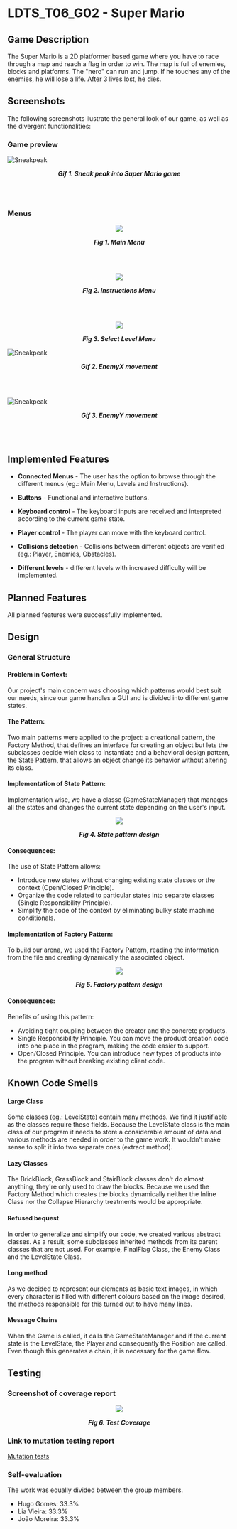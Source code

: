 # LDTS_T06_G02 - Super Mario

## Game Description

The Super Mario is a 2D platformer based game where you have to race through a map and reach a flag in order to win. The map is full of enemies, blocks and platforms. The "hero" can run and jump. If he touches any of the enemies, he will lose a life. After 3 lives lost, he dies.

## Screenshots

The following screenshots ilustrate the general look of our game, as well as the divergent functionalities:
### Game preview

![Sneakpeak](docs/images/gif.gif)
<p align="center">
  <b><i>Gif 1. Sneak peak into Super Mario game</i></b>
</p>
<br>
<br />

### Menus
<p align="center" justify="center">
  <img src="docs/images/mainMenu.png" width="" height=""/>
</p>
<p align="center">
  <b><i>Fig 1. Main Menu </i></b>
</p>  

<br>
<br />

<p align="center" justify="center">
  <img src="docs/images/InstructionsState.png" width="" height=""/>
</p>
<p align="center">
  <b><i>Fig 2. Instructions Menu </i></b>  
</p>  

<br>
<br />

<p align="center" justify="center">
  <img src="docs/images/LevelSelect.png"/>
</p>
<p align="center">
  <b><i>Fig 3. Select Level Menu </i></b>  
</p>  

![Sneakpeak](docs/images/enemyX.gif)
<p align="center">
  <b><i>Gif 2. EnemyX movement</i></b>
</p>
<br>
<br />

![Sneakpeak](docs/images/enemyY.gif)
<p align="center">
  <b><i>Gif 3. EnemyY movement</i></b>
</p>
<br>
<br />

## Implemented Features

- **Connected Menus** - The user has the option to browse through the different menus (eg.: Main Menu, Levels and Instructions). 

- **Buttons** - Functional and interactive buttons.

- **Keyboard control** - The keyboard inputs are received and interpreted according to the current game state.

- **Player control** - The player can move with the keyboard control.

- **Collisions detection** - Collisions between different objects are verified (eg.: Player, Enemies, Obstacles).

- **Different levels** - different levels with increased difficulty will be implemented.


## Planned Features
All planned features were successfully implemented.



## Design

### General Structure
#### Problem in Context:
Our project's main concern was choosing which patterns would best suit our needs, since our game handles a GUI and is divided into different game states.

#### The Pattern:
Two main patterns were applied to the project: a creational pattern, the Factory Method, that defines an interface for creating an object but lets the subclasses decide wich class to instantiate and a behavioral design pattern, the State Pattern, that allows an object change its behavior without altering its class. 


#### Implementation of State Pattern:
Implementation wise, we have a classe (GameStateManager) that manages all the states and changes the current state depending on the user's input.

<p align="center" justify="center">
  <img src="docs/images/UML/StatePattern.png"/>
</p>
<p align="center">
  <b><i>Fig 4. State pattern design</i></b>
</p>

#### Consequences:
The use of State Pattern allows:

- Introduce new states without changing existing state classes or the context (Open/Closed Principle).
- Organize the code related to particular states into separate classes (Single Responsibility Principle).
- Simplify the code of the context by eliminating bulky state machine conditionals.

#### Implementation of Factory Pattern:
To build our arena, we used the Factory Pattern, reading the information from the file and creating dynamically the associated object.

<p align="center" justify="center">
  <img src="docs/images/UML/FactoryPattern.png"/>
</p>
<p align="center">
  <b><i>Fig 5. Factory pattern design</i></b>
</p>

#### Consequences:
Benefits of using this pattern:

- Avoiding tight coupling between the creator and the concrete products.
- Single Responsibility Principle. You can move the product creation code into one place in the program, making the code easier to support.
- Open/Closed Principle. You can introduce new types of products into the program without breaking existing client code.



## Known Code Smells

#### Large Class
Some classes (eg.: LevelState) contain many methods. We find it justifiable as the classes require these fields. 
Because the LevelState class is the main class of our program it needs to store a considerable amount of data and various 
methods are needed in order to the game work. It wouldn't make sense to split it into two separate ones (extract method).

#### Lazy Classes
The BrickBlock, GrassBlock and StairBlock classes don't do almost anything, they're only used to draw the blocks.
Because we used the Factory Method which creates the blocks dynamically neither the Inline Class nor the Collapse Hierarchy treatments would be appropriate.

#### Refused bequest
In order to generalize and simplify our code, we created various abstract classes. As a result, some subclasses inherited methods 
from its parent classes that are not used. For example, FinalFlag Class, the Enemy Class and the LevelState Class.

#### Long method
As we decided to represent our elements as basic text images, in which every character is filled with different colours
based on the image desired, the methods responsible for this turned out to have many lines.

#### Message Chains
When the Game is called, it calls the GameStateManager and if the current state is the LevelState, the Player and consequently the Position are called.
Even though this generates a chain, it is necessary for the game flow. 

## Testing
### Screenshot of coverage report
<p align="center" justify="center">
  <img src="docs/images/testCoverage.png"/>
</p>
<p align="center">
  <b><i>Fig 6. Test Coverage</i></b>
</p>

### Link to mutation testing report
[Mutation tests](../build/reports/pitest/202201212340/index.html)

### Self-evaluation
The work was equally divided between the group members.

- Hugo Gomes: 33.3%
- Lia Vieira: 33.3%
- João Moreira: 33.3%
